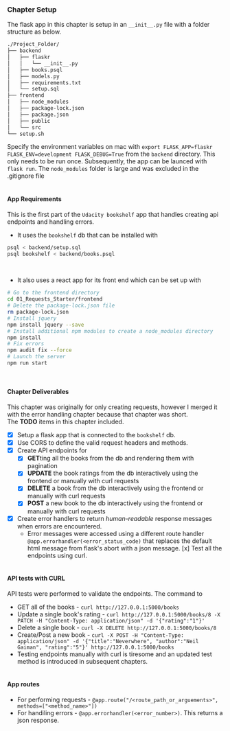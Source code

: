 ### Chapter Setup
The flask app in this chapter is setup in an `__init__.py` file with a folder structure as below.
```bash
./Project_Folder/
├── backend
│   ├── flaskr
│   │   └── __init__.py
│   ├── books.psql
│   ├── models.py
│   ├── requirements.txt
│   └── setup.sql
├── frontend
│   ├── node_modules
│   ├── package-lock.json
│   ├── package.json
│   ├── public
│   └── src
└── setup.sh
```
Specify the environment variables on mac with `export FLASK_APP=flaskr FLASK_ENV=development FLASK_DEBUG=True` from the `backend` directory. This only needs to be run once. Subsequently, the app can be launced with `flask run`. The `node_modules` folder is large and was excluded in the .gitignore file <br><br>

#### App Requirements
This is the first part of the `Udacity bookshelf` app that handles creating api endpoints and handling errors. 
- It uses the `bookshelf` db that can be installed with 
```bash
psql < backend/setup.sql
psql bookshelf < backend/books.psql
```
<br>

- It also uses a react app for its front end which can be set up with 
```bash
# Go to the frontend directory
cd 01_Requests_Starter/frontend
# Delete the package-lock.json file
rm package-lock.json
# Install jquery
npm install jquery --save
# Install additional npm modules to create a node_modules directory
npm install
# Fix errors 
npm audit fix --force
# Launch the server
npm run start
```
<br>

#### Chapter Deliverables
This chapter was originally for only creating requests, however I merged it with the error handling chapter because that chapter was short. <br> The **TODO** items in this chapter included.
- [x] Setup a flask app that is connected to the `bookshelf` db.
- [x] Use CORS to define the valid request headers and methods.
- [x] Create API endpoints for
    - [x] **GET**ting all the books from the db and rendering them with pagination
    - [x] **UPDATE** the book ratings from the db interactively using the frontend or manually with curl requests
    - [x] **DELETE** a book from the db interactively using the frontend or manually with curl requests
    - [x] **POST** a new book to the db interactively using the frontend or manually with curl requests
- [x] Create error handlers to return *human-readable* response messages when errors are encountered.
    - Error messages were accessed using a different route handler `@app.errorhandler(<error_status_code)` that replaces the default html message from flask's abort with a json message.
[x] Test all the endpoints using curl.
<br><br>

#### API tests with CURL
API tests were performed to validate the endpoints. The command to 
- GET all of the books - `curl http://127.0.0.1:5000/books`
- Update a single book's rating - `curl http://127.0.0.1:5000/books/8 -X PATCH -H "Content-Type: application/json" -d '{"rating":"1"}'`
- Delete a single book - `curl -X DELETE http://127.0.0.1:5000/books/8`
- Create/Post a new book - `curl -X POST -H "Content-Type: application/json" -d '{"title":"Neverwhere", "author":"Neil Gaiman", "rating":"5"}' http://127.0.0.1:5000/books`
- Testing endpoints manually with curl is tiresome and an updated test method is introduced in subsequent chapters.
<br><br>

#### App routes
- For performing requests - `@app.route("/<route_path_or_arguements>", methods=["<method_name>"])`
- For handiling errors - `@app.errorhandler(<error_number>)`. This returns a json response.
